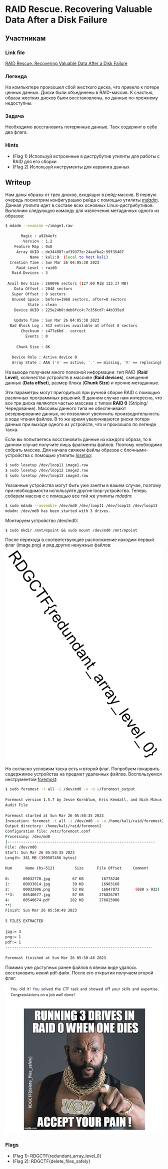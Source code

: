 # RAID Rescue. Recovering Valuable Data After a Disk Failure

## Участникам

### Link file

[RAID Rescue. Recovering Valuable Data After a Disk Failure](https://drive.google.com/file/d/12HelAchqGFgxAdTpqPUgHCfs-FtToUlp/view?usp=share_link)

### Легенда

На компьютере произошел сбой жесткого диска, что привело к потере ценных данных. Диски были объединены в RAID-массив. К счастью, образа жестких дисков были восстановлены, но данные по-прежнему недоступны.

### Задача

Необходимо восстановить потерянные данные. Таск содержит в себе два флага.

### Hints

- (Flag 1) Используй встроенные в диструбутив утилиты для работы с RAID для его сборки
- (Flag 2) Используй инструменты для карвинга данных

## Writeup

Нам даны образы от трех дисков, входящих в рейд-массив. В первую очередь посмотрим конфигурацию рейда с помощью утилиты [*mdadm*](https://linux.die.net/man/8/mdadm). Данная утилита идет в составе всех основных Linux-дистрибутивов. Выполним следующую команду для извлечения метаданных одного из образов:
```bash
$ mdadm --examine ~/image1.raw

       Magic : a92b4efc
        Version : 1.2
    Feature Map : 0x0
     Array UUID : de344987:af39377e:24aafba2:59f35407
           Name : kali:0  (local to host kali)
  Creation Time : Sun Mar 26 04:05:38 2023
     Raid Level : raid0
   Raid Devices : 3

 Avail Dev Size : 260096 sectors (127.00 MiB 133.17 MB)
    Data Offset : 2048 sectors
   Super Offset : 8 sectors
   Unused Space : before=1968 sectors, after=0 sectors
          State : clean
    Device UUID : 225e24b0:deb8fcc4:7c356cd7:44b335ed

    Update Time : Sun Mar 26 04:05:38 2023
  Bad Block Log : 512 entries available at offset 8 sectors
       Checksum : c477e6bd - correct
         Events : 0

     Chunk Size : 8K

   Device Role : Active device 0
   Array State : AAA ('A' == active, '.' == missing, 'R' == replacing)

```
На выходе получаем много полезной информации: тип RAID (**Raid Level**), количество устройств в массиве (**Raid devices**), смещение данных (**Data offset**), размер блока (**Chunk Size**) и прочие метаданные. 

Эти параметры могут пригодиться при ручной сборке RAID с помощью различных программных решений.  В данном случае нам интересно, что все три диска являются частью массива с типом **RAID 0** (Striping/Чередование). Массивы данного типа не обеспечивают резервирование данных, но позволяют увеличить производительность в ходе чтения файлов. В то же время увеличиваются риски потери данных при выходе одного из устройств, что и произошло по легенде таска.

Если вы попытаетесь восстановить данные из каждого образа, то в данном случае получите лишь фрагменты файлов. Поэтому необходимо собрать массив. Для начала свяжем файлы образов с блочными-устройства с помощью утилиты [*losetup*](https://linux.die.net/man/8/losetup):
```bash
$ sudo losetup /dev/loop11 image1.raw
$ sudo losetup /dev/loop12 image2.raw
$ sudo losetup /dev/loop13 image3.raw
```
Указанные устройства могут быть уже заняты в вашем случае, поэтому при необходимости используйте другие loop-устройства. Теперь соберем массив с с помощью все той же утилиты *mdadm*:

```bash
$ sudo mdadm --assemble /dev/md0 /dev/loop11 /dev/loop12 /dev/loop13
mdadm: /dev/md0 has been started with 3 drives.
```
Монтируем устройство /dev/md0:
```
$ sudo mkdir /mnt/mpoint && sudo mount /dev/md0 /mnt/mpoint
```
После перехода в соответствующее расположение находим первый флаг (image.png) и ряд других ненужных файлов:
![](files/raid_flag_1.png)

Но согласно условиям таска есть и второй флаг. Попробуем покарвить содержимое устройства на предмет удаленных файлов. Воспользуемся инструментом [foremost](https://linux.die.net/man/1/foremost):
```bash
$ sudo foremost -t all -i /dev/md0 -v -o ~/foremost_output

Foremost version 1.5.7 by Jesse Kornblum, Kris Kendall, and Nick Mikus
Audit File

Foremost started at Sun Mar 26 05:50:35 2023
Invocation: foremost -t all -i /dev/md0 -v -o /home/kali/raid/foremost2 
Output directory: /home/kali/raid/foremost2
Configuration file: /etc/foremost.conf
Processing: /dev/md0
|------------------------------------------------------------------
File: /dev/md0
Start: Sun Mar 26 05:50:35 2023
Length: 381 MB (399507456 bytes)
 
Num      Name (bs=512)         Size      File Offset     Comment 

0:      00032770.jpg          67 KB        16778240      
1:      00033014.jpg          39 KB        16903168      
2:      00032906.png          53 KB        16847872       (688 x 932)
**3:    00540677.jpg          87 KB       276826707      
4:      00540674.pdf         282 KB       276825088      
**|
Finish: Sun Mar 26 05:50:48 2023

5 FILES EXTRACTED

jpg:= 3
png:= 1
pdf:= 1
------------------------------------------------------------------

Foremost finished at Sun Mar 26 05:50:48 2023
```

Помимо уже доступных ранее файлов в явном виде удалось восстановить некий pdf-файл. После его открытия получаем второй флаг:

![](files/raid_flag_2.png)

### Flags

- (Flag 1): RDGCTF{redundant_array_level_0}
- (Flag 2): RDGCTF{delete_files_safely}
